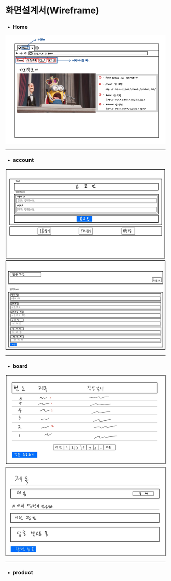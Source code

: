 # 화면설계서(Wireframe)

- ### Home
<img src="image\home.jpeg">

-----
- ### account
<img src="image\account1.jpg">
<img src="image\account2.jpg">

-----
- ### board
<img src="image/question.jpg">
<img src="image/answer.jpg">

-----
- ### product
<img src="">